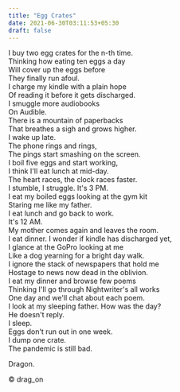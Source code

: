 ```yaml
---
title: "Egg Crates"
date: 2021-06-30T03:11:53+05:30
draft: false
---
```


I buy two egg crates for the n-th time.  
Thinking how eating ten eggs a day  
Will cover up the eggs before  
They finally run afoul.  
I charge my kindle with a plain hope  
Of reading it before it gets discharged.  
I smuggle more audiobooks  
On Audible.  
There is a mountain of paperbacks  
That breathes a sigh and grows higher.  
I wake up late.  
The phone rings and rings,  
The pings start smashing on the screen.  
I boil five eggs and start working,  
I think I'll eat lunch at mid-day.  
The heart races, the clock races faster.  
I stumble, I struggle. It's 3 PM.  
I eat my boiled eggs looking at the gym kit  
Staring me like my father.  
I eat lunch and go back to work.  
It's 12 AM.  
My mother comes again and leaves the room.  
I eat dinner. I wonder if kindle has discharged yet,  
I glance at the GoPro looking at me  
Like a dog yearning for a bright day walk.  
I ignore the stack of newspapers that hold me  
Hostage to news now dead in the oblivion.  
I eat my dinner and browse few poems  
Thinking I'll go through Nightwriter's all works  
One day and we'll chat about each poem.  
I look at my sleeping father. How was the day?  
He doesn't reply.  
I sleep.  
Eggs don't run out in one week.  
I dump one crate.  
The pandemic is still bad.  

Dragon.

© drag_on